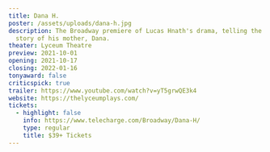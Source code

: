```yaml
---
title: Dana H.
poster: /assets/uploads/dana-h.jpg
description: The Broadway premiere of Lucas Hnath's drama, telling the true
  story of his mother, Dana.
theater: Lyceum Theatre
preview: 2021-10-01
opening: 2021-10-17
closing: 2022-01-16
tonyaward: false
criticspick: true
trailer: https://www.youtube.com/watch?v=yT5grwQE3k4
website: https://thelyceumplays.com/
tickets:
  - highlight: false
    info: https://www.telecharge.com/Broadway/Dana-H/
    type: regular
    title: $39+ Tickets
---
```

